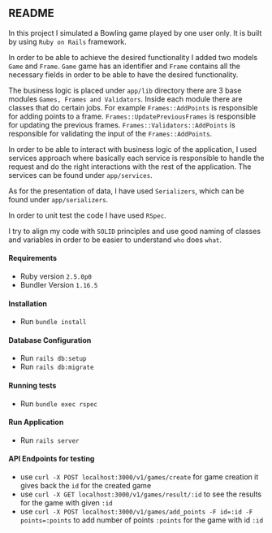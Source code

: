 ## README

In this project I simulated a Bowling game played by one user only. It is built by using `Ruby on Rails` framework.

In order to be able to achieve the desired functionality I added two models `Game` and `Frame`. `Game` game has an identifier and `Frame` contains all the necessary fields in order to be able to have the desired functionality.

The business logic is placed under `app/lib` directory there are 3 base modules `Games, Frames and Validators`. Inside each module there are classes that do certain jobs. For example `Frames::AddPoints` is responsible for adding points to a frame. `Frames::UpdatePreviousFrames` is responsible for updating the previous frames. `Frames::Validators::AddPoints` is responsible for validating the input of the `Frames::AddPoints`. 

In order to be able to interact with business logic of the application, I used services approach where basically each service is responsible to handle the request and do the right interactions with the rest of the application. The services can be found under `app/services`. 

As for the presentation of data, I have used `Serializers`, which can be found under `app/serializers`.

In order to unit test the code I have used `RSpec`.

I try to align my code with `SOLID` principles and use good naming of classes and variables in order to be easier to understand `who` does `what`.  
#### Requirements
* Ruby version `2.5.0p0`
* Bundler Version `1.16.5`

#### Installation
* Run `bundle install`
#### Database Configuration
* Run `rails db:setup`
* Run `rails db:migrate`
#### Running tests
* Run `bundle exec rspec`
#### Run Application
* Run `rails server`
#### API Endpoints for testing
* use `curl -X POST localhost:3000/v1/games/create` for game creation it gives back the `id` for the created game
* use `curl -X GET localhost:3000/v1/games/result/:id` to see the results for the game with given `:id`
* use `curl -X POST localhost:3000/v1/games/add_points -F id=:id -F points=:points` to add number of points `:points` for the game with id `:id`